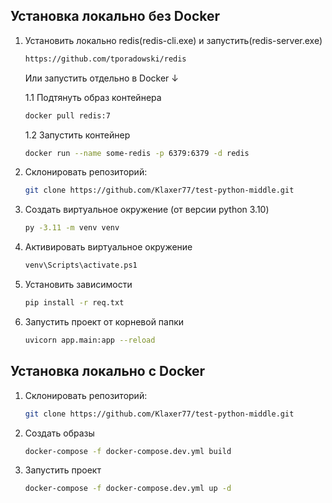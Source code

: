 ## Установка локально без Docker

1. Установить локально redis(redis-cli.exe) и запустить(redis-server.exe)
   ```bash
   https://github.com/tporadowski/redis
   ```
   Или запустить отдельно в Docker ↓
   
   1.1 Подтянуть образ контейнера
   ```bash
   docker pull redis:7
   ```
   1.2 Запустить контейнер
   ```bash
   docker run --name some-redis -p 6379:6379 -d redis
   
3. Склонировать репозиторий:
   ```bash
   git clone https://github.com/Klaxer77/test-python-middle.git
4. Создать виртуальное окружение (от версии python 3.10)
   ```bash
   py -3.11 -m venv venv
5. Активировать виртуальное окружение
   ```bash
   venv\Scripts\activate.ps1
6. Установить зависимости
   ```bash
   pip install -r req.txt
7. Запустить проект от корневой папки
   ```bash
   uvicorn app.main:app --reload
## Установка локально c Docker

1. Склонировать репозиторий:
   ```bash
   git clone https://github.com/Klaxer77/test-python-middle.git
2. Создать образы
   ```bash
   docker-compose -f docker-compose.dev.yml build
3. Запустить проект
   ```bash
   docker-compose -f docker-compose.dev.yml up -d
